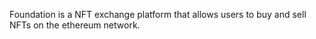 Foundation is a NFT exchange platform that allows users to buy and sell NFTs on the ethereum network.